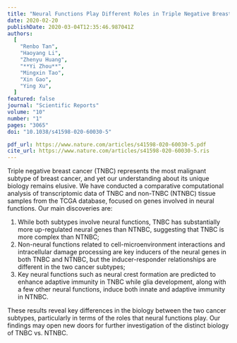 ```yaml
---
title: "Neural Functions Play Different Roles in Triple Negative Breast Cancer (TNBC) and non-TNBC"
date: 2020-02-20
publishDate: 2020-03-04T12:35:46.987041Z
authors:
  [
    "Renbo Tan",
    "Haoyang Li",
    "Zhenyu Huang",
    "**Yi Zhou**",
    "Mingxin Tao",
    "Xin Gao",
    "Ying Xu",
  ]
featured: false
journal: "Scientific Reports"
volume: "10"
number: "1"
pages: "3065"
doi: "10.1038/s41598-020-60030-5"

pdf_url: https://www.nature.com/articles/s41598-020-60030-5.pdf
cite_url: https://www.nature.com/articles/s41598-020-60030-5.ris
---
```


Triple negative breast cancer (TNBC) represents the most malignant subtype of breast cancer, and yet our understanding about its unique biology remains elusive. We have conducted a comparative computational analysis of transcriptomic data of TNBC and non-TNBC (NTNBC) tissue samples from the TCGA database, focused on genes involved in neural functions. Our main discoveries are: 
 1. While both subtypes involve neural functions, TNBC has substantially more up-regulated neural genes than NTNBC, suggesting that TNBC is more complex than NTNBC; 
 2. Non-neural functions related to cell-microenvironment interactions and intracellular damage processing are key inducers of the neural genes in both TNBC and NTNBC, but the inducer-responder relationships are different in the two cancer subtypes; 
 3. Key neural functions such as neural crest formation are predicted to enhance adaptive immunity in TNBC while glia development, along with a few other neural functions, induce both innate and adaptive immunity in NTNBC. 

 These results reveal key differences in the biology between the two cancer subtypes, particularly in terms of the roles that neural functions play. Our findings may open new doors for further investigation of the distinct biology of TNBC vs. NTNBC.
